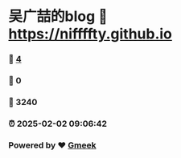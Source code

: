 # 吴广喆的blog :link: https://niffffty.github.io 
### :page_facing_up: [4](https://niffffty.github.io/tag.html) 
### :speech_balloon: 0 
### :hibiscus: 3240 
### :alarm_clock: 2025-02-02 09:06:42 
### Powered by :heart: [Gmeek](https://github.com/Meekdai/Gmeek)
